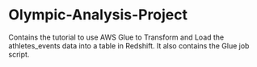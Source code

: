 # Olympic-Analysis-Project
Contains the tutorial to use AWS Glue to Transform and Load the athletes_events data into a table in Redshift. 
It also contains the  Glue job script.

